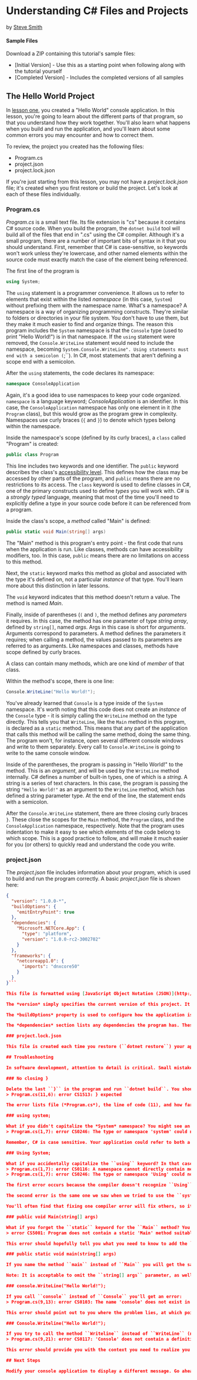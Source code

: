 # Understanding C# Files and Projects
by [Steve Smith](http://deviq.com/me/steve-smith)

#### Sample Files
Download a ZIP containing this tutorial's sample files:
- [Initial Version] - Use this as a starting point when following along with the tutorial yourself
- [Completed Version] - Includes the completed versions of all samples

## The Hello World Project

In [lesson one](lesson-01.md), you created a "Hello World" console application. In this lesson, you're going to learn about the different parts of that program, so that you understand how they work together. You'll also learn what happens when you build and run the application, and you'll learn about some common errors you may encounter and how to correct them.

To review, the project you created has the following files:

- Program.cs
- project.json
- project.lock.json

If you're just starting from this lesson, you may not have a *project.lock.json* file; it's created when you first restore or build the project. Let's look at each of these files individually.

### Program.cs

*Program.cs* is a small text file. Its file extension is "cs" because it contains C# source code. When you build the program, the ``dotnet build`` tool will build all of the files that end in ".cs" using the C# compiler. Although it's a small program, there are a number of important bits of syntax in it that you should understand. First, remember that C# is case-sensitive, so keywords won't work unless they're lowercase, and other named elements within the source code must exactly match the case of the element being referenced.

The first line of the program is 
```c#
using System;
```

The ``using`` statement is a programmer convenience. It allows us to refer to elements that exist within the listed *namespace* (in this case, ``System``) without prefixing them with the namespace name. What's a namespace? A namespace is a way of organizing programming constructs. They're similar to folders or directories in your file system. You don't have to use them, but they make it much easier to find and organize things. The reason this program includes the ``System`` namespace is that the ``Console`` type (used to print "Hello World!") is in that namespace. If the ``using`` statement were removed, the ``Console.WriteLine`` statement would need to include the namespace, becoming ``System.Console.WriteLine". Using statements must end with a semicolon (``;``). In C#, most statements that aren't defining a scope end with a semicolon.

After the ``using`` statements, the code declares its namespace:
```c#
namespace ConsoleApplication
```

Again, it's a good idea to use namespaces to keep your code organized. ``namespace`` is a language keyword; *ConsoleApplication* is an identifier. In this case, the ``ConsoleApplication`` namespace has only one element in it (the ``Program`` class), but this would  grow as the program grew in complexity. Namespaces use curly braces (``{`` and ``}``) to denote which types belong within the namespace.

Inside the namespace's scope (defined by its curly braces), a ``class`` called "Program" is created:
```c#
public class Program
```

This line includes two keywords and one identifier. The ``public`` keyword describes the class's [accessibility level](https://msdn.microsoft.com/en-us/library/ba0a1yw2.aspx). This defines how the class may be accessed by other parts of the program, and ``public`` means there are no restrictions to its access. The ``class`` keyword is used to define classes in C#, one of the primary constructs used to define *types* you will work with. C# is a *strongly typed* language, meaning that most of the time you'll need to explicitly define a type in your source code before it can be referenced from a program.

Inside the class's scope, a *method* called "Main" is defined:
```c#
public static void Main(string[] args)
```

The "Main" method is this program's entry point - the first code that runs when the application is run. Like classes, methods can have accessibility modifiers, too. In this case, ``public`` means there are no limitations on access to this method. 

Next, the ``static`` keyword marks this method as global and associated with the type it's defined on, not a particular *instance* of that type. You'll learn more about this distinction in later lessons. 

The ``void`` keyword indicates that this method doesn't return a value. The method is named *Main*. 

Finally, inside of parentheses (``(`` and ``)``, the method defines any *parameters* it requires. In this case, the method has one parameter of type *string array*, defined by ``string[]``, named *args*. Args in this case is short for *arguments*. Arguments correspond to parameters. A method defines the parameters it requires; when calling a method, the values passed to its parameters are referred to as arguments. Like namespaces and classes, methods have scope defined by curly braces.

A class can contain many methods, which are one kind of *member* of that class.

Within the method's scope, there is one line:
```c#
Console.WriteLine("Hello World!");
```

You've already learned that ``Console`` is a type inside of the ``System`` namespace. It's worth noting that this code does not create an *instance* of the ``Console`` type - it is simply calling the ``WriteLine`` method on the type directly. This tells you that ``WriteLine``, like the ``Main`` method in this program, is declared as a ``static`` method. This means that any part of the application that calls this method will be calling the same method, doing the same thing. The program won't, for instance, open several different console windows and write to them separately. Every call to ``Console.WriteLine`` is going to write to the same console window. 

Inside of the parentheses, the program is passing in "Hello World!" to the method. This is an *argument*, and will be used by the ``WriteLine`` method internally. C# defines a number of built-in types, one of which is a *string*. A string is a series of text characters. In this case, the program is passing the string ``"Hello World!"`` as an argument to the ``WriteLine`` method, which has defined a string parameter type. At the end of the line, the statement ends with a semicolon.

After the ``Console.WriteLine`` statement, there are three closing curly braces ``}``. These close the scopes for the ``Main`` method, the ``Program`` class, and the ``ConsoleApplication`` namespace, respectively. Note that the program uses indentation to make it easy to see which elements of the code belong to which scope. This is a good practice to follow, and will make it much easier for you (or others) to quickly read and understand the code you write.

### project.json

The *project.json* file includes information about your program, which is used to build and run the program correctly. A basic *project.json* file is shown here:

```json
{
  "version": "1.0.0-*",
  "buildOptions": {
    "emitEntryPoint": true
  },
  "dependencies": {
    "Microsoft.NETCore.App": {
      "type": "platform",
      "version": "1.0.0-rc2-3002702"
    }
  },
  "frameworks": {
    "netcoreapp1.0": {
      "imports": "dnxcore50"
    }
  }
}```

This file is formatted using [JavaScript Object Notation (JSON)](http://www.json.org/). It includes four root-level properties, *version*, *buildOptions*, *dependencies*, and *frameworks*. 

The *version* simply specifies the current version of this project. It defaults to "1.0.0-*", and you can manually update it any time you want, or there are tools you can use to automatically increment it as you make updates to the program.

The *buildOptions* property is used to configure how the application is built, or compiled. Since this is a program that should be executable on its own, it needs an *entry point*, where execution begins. Thus, the *emitEntryPoint* property is set to true.

The *dependencies* section lists any dependencies the program has. These dependencies refer to [NuGet packages](https://docs.nuget.org/consume/overview) and are pulled down into the project folder when you run `dotnet restore`. In this case, the program doesn't depend on functionality from any library packages, but it does depend on the "Microsoft.NETCore.App" platform package with the particular version specified. You'll learn how you can leverage existing packages to easily pull rich functionality into your programs.

### project.lock.json

This file is created each time you restore (``dotnet restore``) your application. You can delete it any time, and the next time you run ``dotnet restore`` it will be re-created. The *project.json* file includes a set of dependencies your program needs to compile, and these dependencies are often vague in terms of the version of the dependency they need. Thus, when you do a restore, you won't always get exactly the same packages, since different versions of the dependencies may be available at that time. The *project.lock.json* file includes detailed information about the specific versions of every package that was restored.

## Troubleshooting

In software development, attention to detail is critical. Small mistakes can cause an otherwise correct program to fail to build, much less run. The rules of a programming language like: the keywords it uses, the order in which they can appear, whether or not they're case sensitive, and how to define scopes and statements are collectively referred to as the language's *syntax*. Syntax errors are usually caught when you build the program, and will result in errors that you'll need to understand in order to correct. To demonstrate some of these errors, so you will know how to address them when you see them in later programs you write, you can intentionally introduce problems in your *Program.cs* file.

### No closing }

Delete the last ``}`` in the program and run ``dotnet build``. You should see an error like this one:
> Program.cs(11,6): error CS1513: } expected

The error lists file (*Program.cs*), the line of code (11), and how far into the line (the 6th character) the problem occurred at. In this case it makes it fairly easy to find the issue. Realize, though, that the error would not be very different if, instead of deleting the last curly brace, you instead deleted the one closing the *Main* method. In that case the error would still occur on the line of the last curly brace in the file, because the compiler would simply match the other curly braces in the order it found them.

### using system;

What if you didn't capitalize the *System* namespace? You might see an error like:
> Program.cs(1,7): error CS0246: The type or namespace 'system' could not be found (are you missing a using directive or an assembly reference?)

Remember, C# is case sensitive. Your application could refer to both a ``system`` namespace and a ``System`` namespace at the same time. Both of these would refer to completely different namespaces.

### Using System;

What if you accidentally capitalize the ``using`` keyword? In that case you'll get two errors:
> Program.cs(1,7): error CS0116: A namespace cannot directly contain members such as fields or methods
> Program.cs(1,7): error CS0246: The type or namespace 'Using' could not be found (are you missing a using directive or an assembly reference?)

The first error occurs because the compiler doesn't recognize ``Using`` as a keyword, so it treats it as the name of a member you're providing (like a method). Members, however, must be defined inside of classes or other types, not directly within namespaces, which is why this error occurs.

The second error is the same one we saw when we tried to use the ``system`` namespace above. The compiler simply doesn't recognize was ``Using`` is, because it's not a known keyword or a name that our program has defined.

You'll often find that fixing one compiler error will fix others, so it's a good idea when faced with many errors to just start with the first one before worrying too much about the others (since they may go away once the first one is fixed).

### public void Main(string[] args)

What if you forget the ``static`` keyword for the ``Main`` method? You'll get an error like:
> error CS5001: Program does not contain a static 'Main' method suitable for an entry point

This error should hopefully tell you what you need to know to add the ``static`` keyword to the ``Main`` method.

### public static void main(string[] args)

If you name the method ``main`` instead of ``Main`` you will get the same error as above. The method must be named exactly ``Main`` with a capital ``M``.

Note: It is acceptable to omit the ``string[] args`` parameter, as well as the ``public`` access modifier. ``static void Main()`` will compile and run just fine.

### console.WriteLine("Hello World!");

If you call ``console`` instead of ``Console`` you'll get an error:
> Program.cs(9,13): error CS0103: The name 'console' does not exist in the current context

This error should point out to you where the problem lies, at which point you will simply need to remember that ``Console`` starts with a capital ``C`` to correct the issue.

### Console.Writeline("Hello World!");

If you try to call the method ``Writeline`` instead of ``WriteLine`` (note capital ``L``), you will get an error:
> Program.cs(9,21): error CS0117: 'Console' does not contain a definition for 'Writeline'

This error should provide you with the context you need to realize you've misspelled (or capitalized) the name of the method you're trying to call.

## Next Steps

Modify your console application to display a different message. Go ahead and intentionally add some mistakes to your program, so you can see what kinds of error messages you get from the compiler. The more familiar you are with these messages, and what causes them, the better you'll be at diagnosing problems in your programs that you *didn't* intend to add!